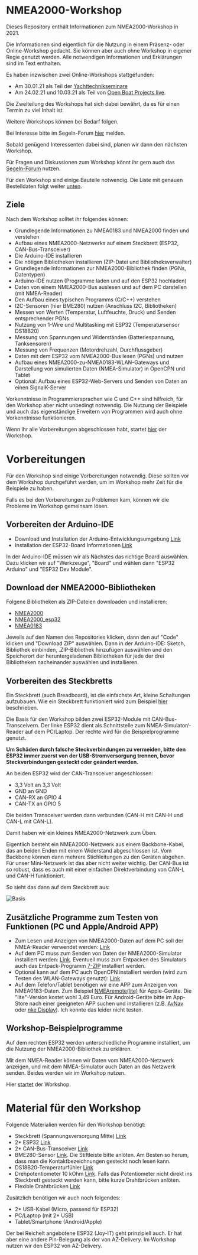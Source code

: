 # NMEA2000-Workshop

Dieses Repository enthält Informationen zum NMEA2000-Workshop in 2021.

Die Informationen sind eigentlich für die Nutzung in einem Präsenz- oder Online-Workshop gedacht. Sie können aber auch ohne Workshop in eigener Regie genutzt werden. Alle notwendigen Informationen und Erklärungen sind im Text enthalten.

Es haben inzwischen zwei Online-Workshops stattgefunden:

- Am 30.01.21 als Teil der [Yachttechnikseminare](https://www.segeln-forum.de/board69-gewerbliche-angebote/board114-aus-weiterbildung-gewerblich/77672-seminar-workshop-nmea-2000/)
- Am 24.02.21 und 10.03.21 als Teil von [Open Boat Projects live](https://www.segeln-forum.de/board194-boot-technik/board195-open-boat-projects-org/78918-open-boat-projects-live-3/?s=c8766c7bea94061aa3d0a8ebb954e6c4d6c9e1ec).

Die Zweiteilung des Workshops hat sich dabei bewährt, da es für einen Termin zu viel Inhalt ist.

Weitere Workshops können bei Bedarf folgen.

Bei Interesse bitte im Segeln-Forum [hier](https://www.segeln-forum.de/board194-boot-technik/board195-open-boat-projects-org/78918-open-boat-projects-live-3/?s=c8766c7bea94061aa3d0a8ebb954e6c4d6c9e1ec) melden. 

Sobald genügend Interessenten dabei sind, planen wir dann den nächsten Workshop.

Für Fragen und Diskussionen zum Workshop könnt ihr gern auch das [Segeln-Forum](https://www.segeln-forum.de/board194-boot-technik/board195-open-boat-projects-org/78918-open-boat-projects-live-3/?s=c8766c7bea94061aa3d0a8ebb954e6c4d6c9e1ec) nutzen.

Für den Workshop sind einige Bauteile notwendig. Die Liste mit genauen Bestelldaten folgt weiter [unten](https://github.com/AK-Homberger/NMEA2000-Workshop#material-f%C3%BCr-den-workshop).

## Ziele
Nach dem Workshop solltet ihr folgendes können:
- Grundlegende Informationen zu NMEA0183 und NMEA2000 finden und verstehen
- Aufbau eines NMEA2000-Netzwerks auf einem Steckbrett (ESP32, CAN-Bus-Transceiver)
- Die Arduino-IDE installieren
- Die nötigen Bibliotheken installieren (ZIP-Datei und Bibliotheksverwalter)
- Grundlegende Informationen zur NMEA2000-Bibliothek finden (PGNs, Datentypen)
- Arduino-IDE nutzen (Programme laden und auf den ESP32 hochladen)
- Daten von einem NMEA2000-Bus auslesen und auf dem PC darstellen (mit NMEA-Reader)
- Den Aufbau eines typischen Programms (C/C++) verstehen
- I2C-Sensoren (hier BME280) nutzen (Anschluss I2C, Bibliotheken)
- Messen von Werten (Temperatur, Luftfeuchte, Druck) und Senden entsprechender PGNs
- Nutzung von 1-Wire und Multitasking mit ESP32 (Temperatursensor DS18B20)
- Messung von Spannungen und Widerständen (Batteriespannung, Tanksensoren)
- Messung von Frequenzen (Motordrehzahl, Durchflussgeber)
- Daten mit dem ESP32 vom NMEA2000-Bus lesen (PGNs) und nutzen
- Aufbau eines NMEA2000-zu-NMEA0183-WLAN-Gateways und Darstellung von simulierten Daten (NMEA-Simulator) in OpenCPN und Tablet
- Optional: Aufbau eines ESP32-Web-Servers und Senden von Daten an einen SignalK-Server

Vorkenntnisse in Programmiersprachen wie C und C++ sind hilfreich, für den Workshop aber nicht unbedingt notwendig. Die Nutzung der Beispiele und auch das eigenständige Erweitern von Programmen wird auch ohne Vorkenntnisse funktionieren.

Wenn ihr alle Vorbereitungen abgeschlossen habt, startet [hier](https://github.com/AK-Homberger/NMEA2000-Workshop/blob/main/Start.md) der Workshop.

# Vorbereitungen
Für den Workshop sind einige Vorbereitungen notwendig. Diese sollten vor dem Workshop durchgeführt werden, um im Workshop mehr Zeit für die Beispiele zu haben.

Falls es bei den Vorbereitungen zu Problemen kam, können wir die Probleme im Workshop gemeinsam lösen.

## Vorbereiten der Arduino-IDE
- Download und Installation der Arduino-Entwicklungsumgebung [Link](https://www.arduino.cc/en/software)
- Installation der ESP32-Board Informationen [Link](https://www.az-delivery.de/blogs/azdelivery-blog-fur-arduino-und-raspberry-pi/esp32-jetzt-mit-boardverwalter-installieren)

In der Arduino-IDE müssen wir als Nächstes das richtige Board auswählen. Dazu klicken wir auf "Werkzeuge", "Board" und wählen dann "ESP32 Arduino" und "ESP32 Dev Module".

## Download der NMEA2000-Bibliotheken

Folgene Bibliotheken als ZIP-Dateien downloaden und installieren:
- [NMEA2000](https://github.com/ttlappalainen/NMEA2000)
- [NMEA2000_esp32](https://github.com/ttlappalainen/NMEA2000_esp32)
- [NMEA0183](https://github.com/ttlappalainen/NMEA0183)

Jeweils auf den Namen des Repositories klicken, dann den auf "Code" klicken und "Download ZIP" auswählen. Dann in der Arduino-IDE: Sketch, Bibliothek einbinden, .ZIP-Bibliothek hinzufügen auswählen und den Speicherort der heruntergeladenen Bibliotheken für jede der drei Bibliotheken nacheinander auswählen und installieren.

## Vorbereiten des Steckbretts

Ein Steckbrett (auch Breadboard), ist die einfachste Art, kleine Schaltungen aufzubauen. Wie ein Steckbrett funktioniert wird zum Beispiel [hier](https://www.exp-tech.de/blog/tutorial-breadboard-steckplatine) beschrieben.

Die Basis für den Workshop bilden zwei ESP32-Module mit CAN-Bus-Transceivern. Der linke ESP32 dient als Schnittstelle zum NMEA-Simulator/-Reader auf dem PC/Laptop. Der rechte wird für die Beispielprogramme genutzt.

**Um Schäden durch falsche Steckverbindungen zu vermeiden, bitte den ESP32 immer zuerst von der USB-Stromversorgung trennen, bevor Steckverbindungen gesteckt oder geändert werden.**

An beiden ESP32 wird der CAN-Transceiver angeschlossen:
- 3,3 Volt an 3,3 Volt
- GND an GND
- CAN-RX an GPIO 4
- CAN-TX an GPIO 5 

Die beiden Transceiver werden dann verbunden (CAN-H mit CAN-H und CAN-L mit CAN-L).

Damit haben wir ein kleines NMEA2000-Netzwerk zum Üben. 

Eigentlich besteht ein NMEA2000-Netzwerk aus einem Backbone-Kabel, das an beiden Enden mit einem Widerstand abgeschlossen ist. Vom Backbone können dann mehrere Stichleitungen zu den Geräten abgehen. Für unser Mini-Netzwerk ist das aber nicht weiter wichtig. Der CAN-Bus ist so robust, dass es auch mit einer einfachen Direktverbindung von CAN-L und CAN-H funktioniert.

So sieht das dann auf dem Steckbrett aus:

![Basis](https://github.com/AK-Homberger/NMEA-Workshop/blob/main/Bilder/NMEA2000-Basis_Steckplatine.png)

## Zusätzliche Programme zum Testen von Funktionen (PC und Apple/Android APP)
- Zum Lesen und Anzeigen von NMEA2000-Daten auf dem PC soll der NMEA-Reader verwendet werden: [Link](https://actisense.com/acti_software/nmea-reader/)
- Auf dem PC muss zum Senden von Daten der NMEA2000-Simulator installiert werden: [Link](http://www.kave.fi/Apps/index.html). Eventuell muss zum Entpacken des Simulators auch das Entpack-Programm [7-ZIP](https://www.7-zip.de/) installiert werden.
- Optional kann auf dem PC auch OpenCPN installiert werden (wird zum Testen des WLAN-Gateways genutzt): [Link](https://opencpn.org/OpenCPN/info/downloads.html)
- Auf dem Telefon/Tablet benötigen wir eine APP zum Anzeigen von NMEA0183-Daten. Zum Beispiel [NMEAremote(lite)](https://apps.apple.com/de/app/nmearemote-lite/id413937027) für Apple-Geräte. Die "lite"-Version kostet wohl 3,49 Euro. Für Android-Geräte bitte im App-Store nach einer geeigneten APP suchen und installieren (z.B. [AvNav](https://play.google.com/store/apps/details?id=de.wellenvogel.avnav.main&hl=de&gl=DE) oder [nke Display](https://play.google.com/store/apps/details?id=nke.appandroid.activities&hl=de&gl=DE)). Ich konnte das leider nicht testen.

## Workshop-Beispielprogramme
Auf dem rechten ESP32 werden unterschiedliche Programme installiert, um die Nutzung der NMEA2000-Bibliothek zu erklären. 

Mit dem NMEA-Reader können wir Daten vom NMEA2000-Netzwerk anzeigen, und mit dem NMEA-Simulator auch Daten an das Netzwerk senden. Beides werden wir im Workshop nutzen.

Hier [startet](https://github.com/AK-Homberger/NMEA2000-Workshop/blob/main/Start.md) der Workshop.

# Material für den Workshop
Folgende Materialien werden für den Workshop benötigt:

- Steckbrett (Spannungsversorgung Mitte) [Link](https://www.reichelt.de/experimentier-steckboard-1260-300-kontakte-steckboard-sb-3-p139508.html?&trstct=pol_5&nbc=1)
- 2* ESP32 [Link](https://www.amazon.de/AZDelivery-NodeMCU-Development-Nachfolgermodell-ESP8266/dp/B071P98VTG/ref=sxts_sxwds-bia-wc-drs3_0?__mk_de_DE=%C3%85M%C3%85%C5%BD%C3%95%C3%91&cv_ct_cx=ESP32&dchild=1&keywords=ESP32)
- 2* CAN-Bus-Transceiver [Link](https://eckstein-shop.de/Waveshare-SN65HVD230-CAN-Board-33V-ESD-protection)
- BME280-Sensor [Link](https://www.reichelt.de/entwicklerboards-temperatur-feuchtigkeits-und-drucksensor--debo-bme280-p253982.html?&trstct=pos_1&nbc=1). Die Stiftleiste bitte anlöten. Am Besten so herum, dass man die Kontaktbezeichnungen gesteckt noch lesen kann.
- DS18B20-Temperaturfühler [Link](https://www.reichelt.de/digital-thermometer-1-wire--0-5-c-to-92-ds-18b20-p58169.html?search=18b20)
- Drehpotentiometer 10 kOhm [Link](https://www.reichelt.de/drehpotentiometer-10-kohm-linear-6-mm-pih-pc16ip061033-p232701.html?&nbc=1). Falls das Potentiometer nicht direkt ins Steckbrett gesteckt werden kann, bitte kurze Drahtbrücken anlöten.
- Flexible Drahtbrücken [Link](https://www.reichelt.de/flexible-drahtbruecken-15-cm-mehrfarbig-65er-pack-rnd-255-00009-p253202.html?&nbc=1&trstct=lsbght_sldr::253206)

Zusätzlich benötigen wir auch noch folgendes:
- 2* USB-Kabel (Micro, passend für ESP32)
- PC/Laptop (mit 2* USB)
- Tablet/Smartphone (Android/Apple)

Der bei Reichelt angebotene ESP32 (Joy-IT) geht prinzipiell auch. Er hat aber eine andere Pin-Belegung als der von AZ-Delivery. Im Workshop nutzen wir den ESP32 von AZ-Delivery.
